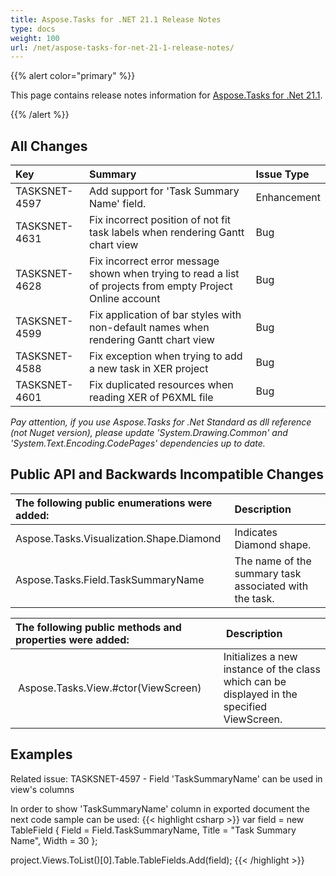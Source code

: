 ```yaml
---
title: Aspose.Tasks for .NET 21.1 Release Notes
type: docs
weight: 100
url: /net/aspose-tasks-for-net-21-1-release-notes/
---
```


{{% alert color="primary" %}} 

This page contains release notes information for [Aspose.Tasks for .Net 21.1](https://downloads.aspose.com/tasks/net/new-releases/-aspose.tasks-for-.net-21.1/).

{{% /alert %}}
## **All Changes**
|**Key**|**Summary**|**Issue Type**|
| :- | :- | :- |
| TASKSNET-4597 | Add support for 'Task Summary Name' field. | Enhancement |
| TASKSNET-4631 | Fix incorrect position of not fit task labels when rendering Gantt chart view | Bug |
| TASKSNET-4628 | Fix incorrect error message shown when trying to read a list of projects from empty Project Online account | Bug |
| TASKSNET-4599 | Fix application of bar styles with non-default names when rendering Gantt chart view | Bug |
| TASKSNET-4588 | Fix exception when trying to add a new task in XER project | Bug |
| TASKSNET-4601 | Fix duplicated resources when reading XER of P6XML file | Bug |


*Pay attention, if you use Aspose.Tasks for .Net Standard as dll reference (not Nuget version), please update 'System.Drawing.Common' and 'System.Text.Encoding.CodePages' dependencies up to date.*

## **Public API and Backwards Incompatible Changes**

|**The following public enumerations were added:**|**Description**|
| :- | :- |
| Aspose.Tasks.Visualization.Shape.Diamond | Indicates Diamond shape. |
| Aspose.Tasks.Field.TaskSummaryName | The name of the summary task associated with the task. |

|**The following public methods and properties were added:** | **Description** |
| :- | :- |
| Aspose.Tasks.View.#ctor(ViewScreen) | Initializes a new instance of the <see cref="View"/> class which can be displayed in the specified ViewScreen. |


## **Examples**

Related issue: TASKSNET-4597 - Field 'TaskSummaryName' can be used in view's columns

In order to show 'TaskSummaryName' column in exported document the next code sample can be used:
{{< highlight csharp >}}
var field = new TableField
{
    Field = Field.TaskSummaryName,
    Title = "Task Summary Name",
    Width = 30
};

project.Views.ToList()[0].Table.TableFields.Add(field);
{{< /highlight >}}